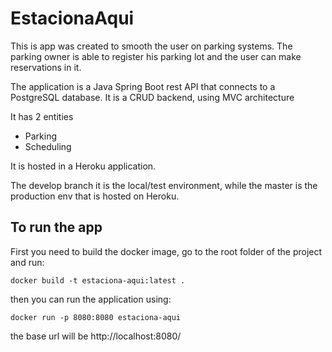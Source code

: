 # EstacionaAqui

This is app was created to smooth the user on parking systems. The parking owner is able to register his parking lot and the user can make reservations in it.

The application is a Java Spring Boot rest API that connects to a PostgreSQL database.
It is a CRUD backend, using MVC architecture

It has 2 entities
  * Parking
  * Scheduling

It is hosted in a Heroku application.

The develop branch it is the local/test environment, while the master is the production env that is hosted on Heroku.

## To run the app

First you need to build the docker image, go to the root folder of the project and run:

`docker build -t estaciona-aqui:latest .`

then you can run the application using:

`docker run -p 8080:8080 estaciona-aqui`

the base url will be http://localhost:8080/
